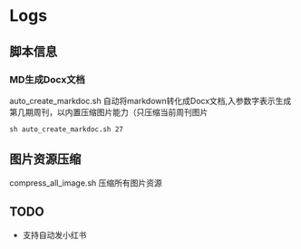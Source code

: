 # Logs


## 脚本信息

### MD生成Docx文档
auto_create_markdoc.sh
自动将markdown转化成Docx文档,入参数字表示生成第几期周刊，以内置压缩图片能力（只压缩当前周刊图片
```
sh auto_create_markdoc.sh 27
```

## 图片资源压缩
compress_all_image.sh
压缩所有图片资源

## TODO 
* 支持自动发小红书